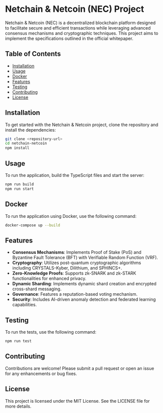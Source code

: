 # Netchain & Netcoin (NEC) Project

Netchain & Netcoin (NEC) is a decentralized blockchain platform designed to facilitate secure and efficient transactions while leveraging advanced consensus mechanisms and cryptographic techniques. This project aims to implement the specifications outlined in the official whitepaper.

## Table of Contents

- [Installation](#installation)
- [Usage](#usage)
- [Docker](#docker)
- [Features](#features)
- [Testing](#testing)
- [Contributing](#contributing)
- [License](#license)

## Installation

To get started with the Netchain & Netcoin project, clone the repository and install the dependencies:

```bash
git clone <repository-url>
cd netchain-netcoin
npm install
```

## Usage

To run the application, build the TypeScript files and start the server:

```bash
npm run build
npm run start
```

## Docker

To run the application using Docker, use the following command:

```bash
docker-compose up --build
```

## Features

- **Consensus Mechanisms**: Implements Proof of Stake (PoS) and Byzantine Fault Tolerance (BFT) with Verifiable Random Function (VRF).
- **Cryptography**: Utilizes post-quantum cryptographic algorithms including CRYSTALS-Kyber, Dilithium, and SPHINCS+.
- **Zero-Knowledge Proofs**: Supports zk-SNARK and zk-STARK functionalities for enhanced privacy.
- **Dynamic Sharding**: Implements dynamic shard creation and encrypted cross-shard messaging.
- **Governance**: Features a reputation-based voting mechanism.
- **Security**: Includes AI-driven anomaly detection and federated learning capabilities.

## Testing

To run the tests, use the following command:

```bash
npm run test
```

## Contributing

Contributions are welcome! Please submit a pull request or open an issue for any enhancements or bug fixes.

## License

This project is licensed under the MIT License. See the LICENSE file for more details.